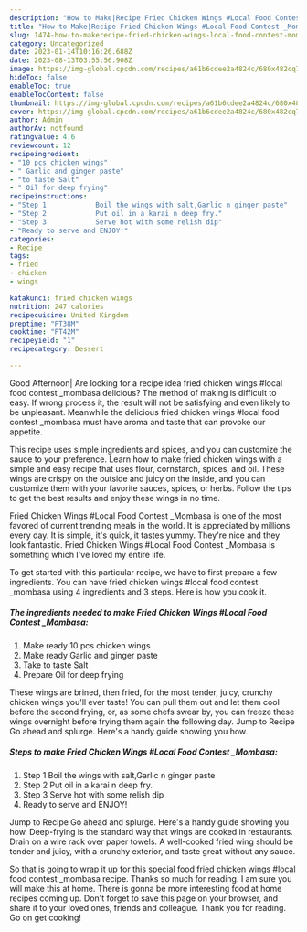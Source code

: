 ```yaml
---
description: "How to Make|Recipe Fried Chicken Wings #Local Food Contest _Mombasa {That is Simple"
title: "How to Make|Recipe Fried Chicken Wings #Local Food Contest _Mombasa {That is Simple"
slug: 1474-how-to-makerecipe-fried-chicken-wings-local-food-contest-mombasa-that-is-simple
category: Uncategorized
date: 2023-01-14T10:16:26.688Z
date: 2023-08-13T03:55:56.908Z
image: https://img-global.cpcdn.com/recipes/a61b6cdee2a4824c/680x482cq70/fried-chicken-wings-local-food-contest-_mombasa-recipe-main-photo.jpg
hideToc: false
enableToc: true
enableTocContent: false
thumbnail: https://img-global.cpcdn.com/recipes/a61b6cdee2a4824c/680x482cq70/fried-chicken-wings-local-food-contest-_mombasa-recipe-main-photo.jpg
cover: https://img-global.cpcdn.com/recipes/a61b6cdee2a4824c/680x482cq70/fried-chicken-wings-local-food-contest-_mombasa-recipe-main-photo.jpg
author: Admin
authorAv: notfound
ratingvalue: 4.6
reviewcount: 12
recipeingredient:
- "10 pcs chicken wings"
- " Garlic and ginger paste"
- "to taste Salt"
- " Oil for deep frying"
recipeinstructions:
- "Step 1            Boil the wings with salt,Garlic n ginger paste"
- "Step 2            Put oil in a karai n deep fry."
- "Step 3            Serve hot with some relish dip"
- "Ready to serve and ENJOY!"
categories:
- Recipe
tags:
- fried
- chicken
- wings

katakunci: fried chicken wings 
nutrition: 247 calories
recipecuisine: United Kingdom
preptime: "PT38M"
cooktime: "PT42M"
recipeyield: "1"
recipecategory: Dessert

---
```



Good Afternoon| Are looking for a recipe idea fried chicken wings #local food contest _mombasa delicious? The method of making is difficult to easy. If wrong process it, the result will not be satisfying and even likely to be unpleasant. Meanwhile the delicious fried chicken wings #local food contest _mombasa must have aroma and taste that can provoke our appetite.





This recipe uses simple ingredients and spices, and you can customize the sauce to your preference. Learn how to make fried chicken wings with a simple and easy recipe that uses flour, cornstarch, spices, and oil. These wings are crispy on the outside and juicy on the inside, and you can customize them with your favorite sauces, spices, or herbs. Follow the tips to get the best results and enjoy these wings in no time.

Fried Chicken Wings #Local Food Contest _Mombasa is one of the most favored of current trending meals in the world. It is appreciated by millions every day. It is simple, it's quick, it tastes yummy. They're nice and they look fantastic. Fried Chicken Wings #Local Food Contest _Mombasa is something which I've loved my entire life.


To get started with this particular recipe, we have to first prepare a few ingredients. You can have fried chicken wings #local food contest _mombasa using 4 ingredients and 3 steps. Here is how you cook it.

<!--inarticleads1-->

##### The ingredients needed to make Fried Chicken Wings #Local Food Contest _Mombasa:

1. Make ready 10 pcs chicken wings
1. Make ready  Garlic and ginger paste
1. Take to taste Salt
1. Prepare  Oil for deep frying


These wings are brined, then fried, for the most tender, juicy, crunchy chicken wings you&#39;ll ever taste! You can pull them out and let them cool before the second frying, or, as some chefs swear by, you can freeze these wings overnight before frying them again the following day. Jump to Recipe Go ahead and splurge. Here&#39;s a handy guide showing you how. 

<!--inarticleads2-->

##### Steps to make Fried Chicken Wings #Local Food Contest _Mombasa:

1. Step 1            Boil the wings with salt,Garlic n ginger paste
1. Step 2            Put oil in a karai n deep fry.
1. Step 3            Serve hot with some relish dip
1. Ready to serve and ENJOY!

Jump to Recipe Go ahead and splurge. Here&#39;s a handy guide showing you how. Deep-frying is the standard way that wings are cooked in restaurants. Drain on a wire rack over paper towels. A well-cooked fried wing should be tender and juicy, with a crunchy exterior, and taste great without any sauce. 

So that is going to wrap it up for this special food fried chicken wings #local food contest _mombasa recipe. Thanks so much for reading. I am sure you will make this at home. There is gonna be more interesting food at home recipes coming up. Don't forget to save this page on your browser, and share it to your loved ones, friends and colleague. Thank you for reading. Go on get cooking!
